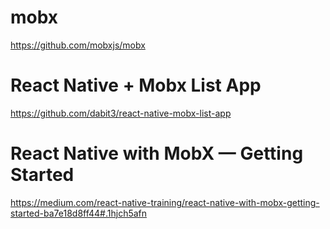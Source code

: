 # mobx #

https://github.com/mobxjs/mobx


# React Native + Mobx List App #

https://github.com/dabit3/react-native-mobx-list-app


# React Native with MobX — Getting Started #

https://medium.com/react-native-training/react-native-with-mobx-getting-started-ba7e18d8ff44#.1hjch5afn
